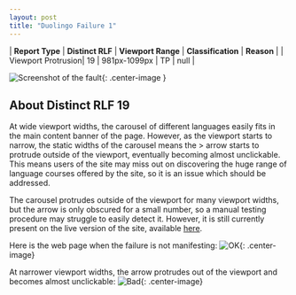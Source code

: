 ```yaml
---
layout: post
title: "Duolingo Failure 1"
---
```

| **Report Type** | **Distinct RLF** | **Viewport Range** | **Classification** | **Reason** |
| Viewport Protrusion| 19 | 981px-1099px | TP | null | 

![Screenshot of the fault](../../../assets/images/Duolingo/fault1/viewportOverflowWidth1040.png){: .center-image }

## About Distinct RLF 19

At wide viewport widths, the carousel of different languages easily fits in the main content banner of the page. However, as the viewport starts to narrow, the static widths of the carousel means the > arrow starts to protrude outside of the viewport, eventually becoming almost unclickable. This means users of the site may miss out on discovering the huge range of language courses offered by the site, so it is an issue which should be addressed.

The carousel protrudes outside of the viewport for many viewport widths, but the arrow is only obscured for a small number, so a manual testing procedure may struggle to easily detect it. However, it is still currently present on the live version of the site, available [here](https://www.duolingo.com/).

Here is the web page when the failure is not manifesting:
![OK](../../../assets/good-bad/rlf19/ok.png){: .center-image}

At narrower viewport widths, the arrow protrudes out of the viewport and becomes almost unclickable:
![Bad](../../../assets/good-bad/rlf19/bad.png){: .center-image}

